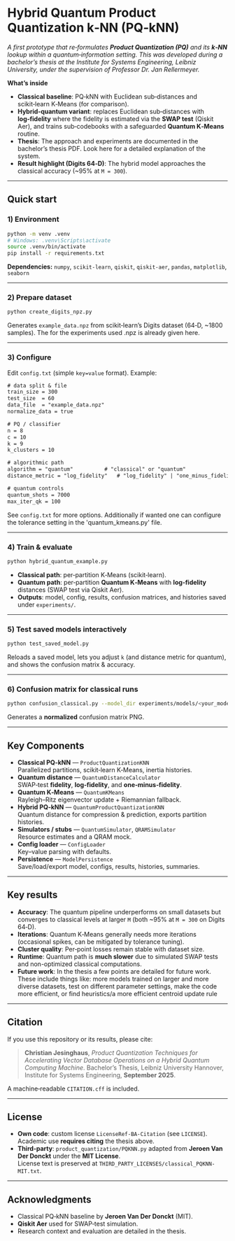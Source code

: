 # Hybrid Quantum Product Quantization k‑NN (PQ‑kNN)

*A first prototype that re‑formulates **Product Quantization (PQ)** and its **k‑NN** lookup within a quantum‑information setting. This was developed during a bachelor’s thesis at the Institute for Systems Engineering, Leibniz University, under the supervision of Professor Dr. Jan Rellermeyer.*

**What’s inside**

- **Classical baseline**: PQ‑kNN with Euclidean sub‑distances and scikit‑learn K‑Means (for comparison).
- **Hybrid‑quantum variant**: replaces Euclidean sub‑distances with **log‑fidelity** where the fidelity is estimated via the **SWAP test** (Qiskit Aer), and trains sub‑codebooks with a safeguarded **Quantum K‑Means** routine.
- **Thesis**: The approach and experiments are documented in the bachelor’s thesis PDF. Look here for a detailed explanation of the system.
- **Result highlight (Digits 64‑D)**: The hybrid model approaches the classical accuracy (~95% at `M = 300`).

---

## Quick start

### 1) Environment

~~~bash
python -m venv .venv
# Windows: .venv\Scripts\activate
source .venv/bin/activate
pip install -r requirements.txt
~~~

**Dependencies:** `numpy`, `scikit-learn`, `qiskit`, `qiskit-aer`, `pandas`, `matplotlib`, `seaborn`

---

### 2) Prepare dataset

~~~bash
python create_digits_npz.py
~~~

Generates `example_data.npz` from scikit‑learn’s Digits dataset (64‑D, ~1800 samples). The for the experiments used .npz is already given here.

---

### 3) Configure

Edit `config.txt` (simple `key=value` format). Example:

~~~txt
# data split & file
train_size = 300
test_size  = 60
data_file  = "example_data.npz"
normalize_data = true

# PQ / classifier
n = 8
c = 10
k = 9
k_clusters = 10

# algorithmic path
algorithm = "quantum"          # "classical" or "quantum"
distance_metric = "log_fidelity"   # "log_fidelity" | "one_minus_fidelity" | "swap_test" | "1-f" | "lf" | "logf" | "omf"

# quantum controls
quantum_shots = 7000
max_iter_qk = 100
~~~

See `config.txt` for more options.
Additionally if wanted one can configure the tolerance setting in the 'quantum_kmeans.py' file.

---

### 4) Train & evaluate

~~~bash
python hybrid_quantum_example.py
~~~

- **Classical path**: per‑partition K‑Means (scikit‑learn).
- **Quantum path**: per‑partition **Quantum K‑Means** with **log‑fidelity** distances (SWAP test via Qiskit Aer).
- **Outputs**: model, config, results, confusion matrices, and histories saved under `experiments/`.

---

### 5) Test saved models interactively

~~~bash
python test_saved_model.py
~~~

Reloads a saved model, lets you adjust `k` (and distance metric for quantum), and shows the confusion matrix & accuracy.

---

### 6) Confusion matrix for classical runs

~~~bash
python confusion_classical.py --model_dir experiments/models/<your_model_dir>
~~~

Generates a **normalized** confusion matrix PNG.

---

## Key Components

- **Classical PQ‑kNN** — `ProductQuantizationKNN`  
  Parallelized partitions, scikit‑learn K‑Means, inertia histories.
- **Quantum distance** — `QuantumDistanceCalculator`  
  SWAP‑test **fidelity**, **log‑fidelity**, and **one‑minus‑fidelity**.
- **Quantum K‑Means** — `QuantumKMeans`  
  Rayleigh–Ritz eigenvector update + Riemannian fallback.
- **Hybrid PQ‑kNN** — `QuantumProductQuantizationKNN`  
  Quantum distance for compression & prediction, exports partition histories.
- **Simulators / stubs** — `QuantumSimulator`, `QRAMSimulator`  
  Resource estimates and a QRAM mock.
- **Config loader** — `ConfigLoader`  
  Key–value parsing with defaults.
- **Persistence** — `ModelPersistence`  
  Save/load/export model, configs, results, histories, summaries.

---

## Key results

- **Accuracy**: The quantum pipeline underperforms on small datasets but converges to classical levels at larger `M` (both ~95% at `M = 300` on Digits 64‑D).  
- **Iterations**: Quantum K‑Means generally needs more iterations (occasional spikes, can be mitigated by tolerance tuning).  
- **Cluster quality**: Per‑point losses remain stable with dataset size.  
- **Runtime**: Quantum path is **much slower** due to simulated SWAP tests and non-optimized classical computations.
- **Future work**: In the thesis a few points are detailed for future work. These include things like: more models trained on larger and more diverse datasets, test on different parameter settings, make the code more efficient, or find heuristics/a more efficient centroid update rule  

---



## Citation

If you use this repository or its results, please cite:

> **Christian Jesinghaus**, *Product Quantization Techniques for Accelerating Vector Database Operations on a Hybrid Quantum Computing Machine*. Bachelor’s Thesis, Leibniz University Hannover, Institute for Systems Engineering, **September 2025**.

A machine‑readable `CITATION.cff` is included.

---

## License

- **Own code**: custom license `LicenseRef-BA-Citation` (see `LICENSE`). Academic use **requires citing** the thesis above.  
- **Third‑party**: `product_quantization/PQKNN.py` adapted from **Jeroen Van Der Donckt** under the **MIT License**.  
  License text is preserved at `THIRD_PARTY_LICENSES/classical_PQKNN-MIT.txt`.

---

## Acknowledgments

- Classical PQ‑kNN baseline by **Jeroen Van Der Donckt** (MIT).  
- **Qiskit Aer** used for SWAP‑test simulation.  
- Research context and evaluation are detailed in the thesis.
